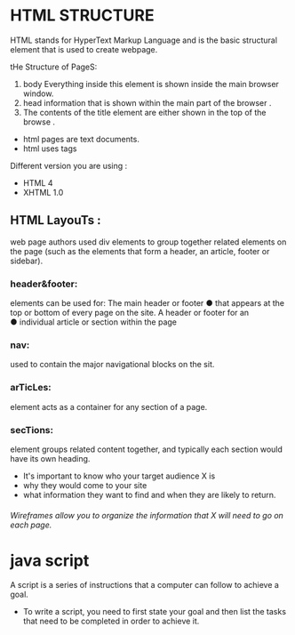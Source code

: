 # HTML STRUCTURE
HTML stands for HyperText Markup Language and is the basic structural element that is used to create webpage.


tHe Structure of PageS:
1. body
Everything inside this element is shown inside the main browser window.
2. head
information that is shown within the main part of the browser .
3. The contents of the title element are either shown in the top of the browse .

* html pages are text documents.
* html uses tags

 Different version you are using :
* HTML 4
* XHTML 1.0  

 ## HTML LayouTs :
web page authors used div elements to group together related elements on the page (such as the elements that form a header, an article, footer or sidebar).

### header&footer:
elements can be used for:
The main header or footer 
 ● that appears at the top or bottom of every page on the site. A header or footer for an  
 ● individual article or section within the page

### nav:
used to contain the major navigational blocks on the sit.

### arTicLes:
element acts as a container for any section of a page.

### secTions:
 element groups related content together, and typically each section would have its own heading.


 * It's important to know who your target audience  X is
 * why they would come to your site
 * what information they want to find and when they are likely to return.

###### Wireframes allow you to organize the information that  X will need to go on each page.


# java script
A script is a series of instructions that a computer can follow to achieve a goal.
* To write a script, you need to first state your goal and then list the tasks that need to be completed in order to achieve it.




